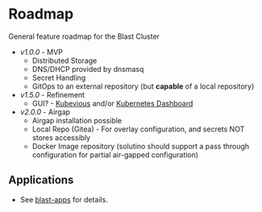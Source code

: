 # Roadmap

General feature roadmap for the Blast Cluster

- *v1.0.0* - MVP
  - Distributed Storage
  - DNS/DHCP provided by dnsmasq 
  - Secret Handling
  - GitOps to an external repository (but **capable** of a local repository)
- *v1.5.0* - Refinement
  - GUI?  - [Kubevious](https://github.com/kubevious/kubevious) and/or [Kubernetes Dashboard](https://github.com/kubernetes/dashboard)
- *v2.0.0* - Airgap
  - Airgap installation possible
  - Local Repo (Gitea) - For overlay configuration, and secrets NOT stores accessibly
  - Docker Image repository (solutino should support a pass through configuration for partial air-gapped configuration)


## Applications

- See [blast-apps](https://github.com/ssmiller25/blast-apps) for details.